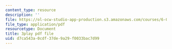 ```yaml
---
content_type: resource
description: ''
file: https://ol-ocw-studio-app-production.s3.amazonaws.com/courses/6-046j-design-and-analysis-of-algorithms-spring-2015/d7ca543a0cdf37de9a29f0033bac7d99_WwMz2fJwUCg.pdf
file_type: application/pdf
resourcetype: Document
title: 3play pdf file
uid: d7ca543a-0cdf-37de-9a29-f0033bac7d99
---
```


